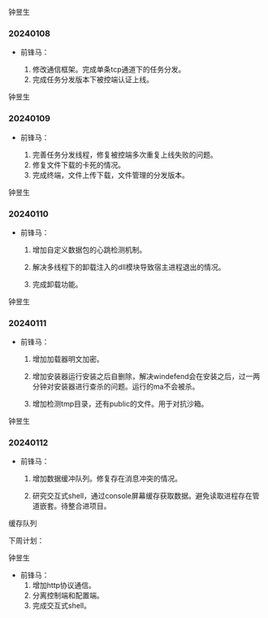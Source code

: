 钟昱生

### 20240108

* 前锋马：

  1. 修改通信框架。完成单条tcp通道下的任务分发。
  2. 完成任务分发版本下被控端认证上线。


钟昱生

### 20240109

* 前锋马：

  1. 完善任务分发线程，修复被控端多次重复上线失败的问题。
  2. 修复文件下载的卡死的情况。
  3. 完成终端，文件上传下载，文件管理的分发版本。

钟昱生

### 20240110

* 前锋马：

  1. 增加自定义数据包的心跳检测机制。

  2. 解决多线程下的卸载注入的dll模块导致宿主进程退出的情况。

  3. 完成卸载功能。


钟昱生

### 20240111

* 前锋马：

  1. 增加加载器明文加密。

  2. 增加安装器运行安装之后自删除，解决windefend会在安装之后，过一两分钟对安装器进行查杀的问题。运行的ma不会被杀。

  3. 增加检测tmp目录，还有public的文件。用于对抗沙箱。


钟昱生

### 20240112

* 前锋马：

  1. 增加数据缓冲队列。修复存在消息冲突的情况。

  2. 研究交互式shell，通过console屏幕缓存获取数据。避免读取进程存在管道嵌套。待整合进项目。




缓存队列





下周计划：

钟昱生

* 前锋马：
  1. 增加http协议通信。
  2. 分离控制端和配置端。
  3. 完成交互式shell。



